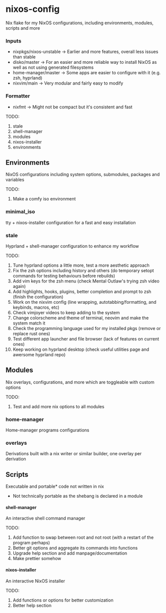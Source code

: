 # nixos-config
Nix flake for my NixOS configurations, including environments, modules, scripts and more

### Inputs
 * nixpkgs/nixos-unstable -> Earlier and more features, overall less issues than stable
 * disko/master -> For an easier and more reliable way to install NixOS as well as not using generated filesystems
 * home-manager/master -> Some apps are easier to configure with it (e.g. zsh, hyprland)
 * nixvim/main -> Very modular and fairly easy to modify

### Formatter
 * nixfmt -> Might not be compact but it's consistent and fast

TODO:
1. stale
2. shell-manager
3. modules
3. nixos-installer
4. environments

## Environments
NixOS configurations including system options, submodules, packages and variables

TODO:
1. Make a comfy iso environment

### minimal_iso
tty + nixos-installer configuration for a fast and easy installation

### stale
Hyprland + shell-manager configuration to enhance my workflow

TODO:
1. Tune hyprland options a little more, test a more aesthetic approach
2. Fix the zsh options including history and others (do temporary setopt commands for testing behaviours before rebuilds)
3. Add vim keys for the zsh menu (check Mental Outlaw's trying zsh video again)
4. Add highlights, hooks, plugins, better completion and prompt to zsh (finish the configuration)
5. Work on the nixvim config (line wrapping, autotabbing/formatting, and keybinds, macros, etc)
6. Check vimjoyer videos to keep adding to the system
7. Change colorscheme and theme of terminal, neovim and make the system match it
8. Check the programming language used for my installed pkgs (remove or replace rust ones)
9. Test different app launcher and file browser (lack of features on current ones)
10. Keep working on hyprland desktop (check useful utilities page and awersome hyprland repo)

## Modules
Nix overlays, configurations, and more which are toggleable with custom options

TODO:
1. Test and add more nix options to all modules

### home-manager
Home-manager programs configurations

### overlays
Derivations built with a nix writer or similar builder, one overlay per derivation

## Scripts
Executable and portable* code not written in nix 

* Not technically portable as the shebang is declared in a module

#### shell-manager
An interactive shell command manager

TODO:
1. Add function to swap between root and not root (with a restart of the program perhaps)
2. Better git options and aggregate its commands into functions
3. Upgrade help section and add manpage/documentation
4. Make prettier somehow

#### nixos-installer
An interactive NixOS installer

TODO:
1. Add functions or options for better customization
2. Better help section
